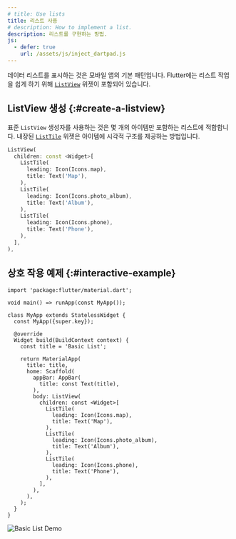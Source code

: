 ```yaml
---
# title: Use lists
title: 리스트 사용
# description: How to implement a list.
description: 리스트를 구현하는 방법.
js:
  - defer: true
    url: /assets/js/inject_dartpad.js
---
```


<?code-excerpt path-base="cookbook/lists/basic_list"?>

데이터 리스트를 표시하는 것은 모바일 앱의 기본 패턴입니다. 
Flutter에는 리스트 작업을 쉽게 하기 위해 [`ListView`][] 위젯이 포함되어 있습니다.

## ListView 생성 {:#create-a-listview}

표준 `ListView` 생성자를 사용하는 것은 몇 개의 아이템만 포함하는 리스트에 적합합니다. 
내장된 [`ListTile`][] 위젯은 아이템에 시각적 구조를 제공하는 방법입니다.

<?code-excerpt "lib/main.dart (ListView)" replace="/^body\: //g"?>
```dart
ListView(
  children: const <Widget>[
    ListTile(
      leading: Icon(Icons.map),
      title: Text('Map'),
    ),
    ListTile(
      leading: Icon(Icons.photo_album),
      title: Text('Album'),
    ),
    ListTile(
      leading: Icon(Icons.phone),
      title: Text('Phone'),
    ),
  ],
),
```

## 상호 작용 예제 {:#interactive-example}

<?code-excerpt "lib/main.dart"?>
```dartpad title="Flutter lists hands-on example in DartPad" run="true"
import 'package:flutter/material.dart';

void main() => runApp(const MyApp());

class MyApp extends StatelessWidget {
  const MyApp({super.key});

  @override
  Widget build(BuildContext context) {
    const title = 'Basic List';

    return MaterialApp(
      title: title,
      home: Scaffold(
        appBar: AppBar(
          title: const Text(title),
        ),
        body: ListView(
          children: const <Widget>[
            ListTile(
              leading: Icon(Icons.map),
              title: Text('Map'),
            ),
            ListTile(
              leading: Icon(Icons.photo_album),
              title: Text('Album'),
            ),
            ListTile(
              leading: Icon(Icons.phone),
              title: Text('Phone'),
            ),
          ],
        ),
      ),
    );
  }
}
```

<noscript>
  <img src="/assets/images/docs/cookbook/basic-list.png" alt="Basic List Demo" class="site-mobile-screenshot" /> 
</noscript>


[`ListTile`]: {{site.api}}/flutter/material/ListTile-class.html
[`ListView`]: {{site.api}}/flutter/widgets/ListView-class.html
